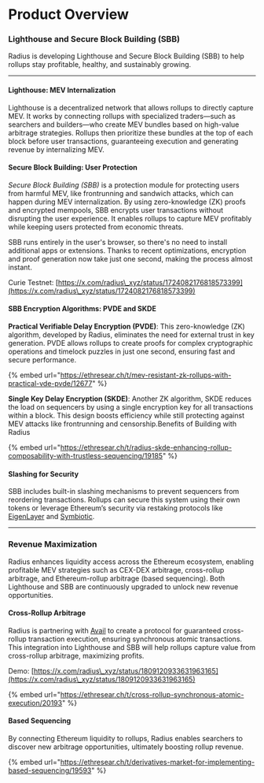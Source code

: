 # Product Overview

### Lighthouse and Secure Block Building (SBB)

Radius is developing Lighthouse and Secure Block Building (SBB) to help rollups stay profitable, healthy, and sustainably growing.

***

#### Lighthouse: MEV Internalization

Lighthouse is a decentralized network that allows rollups to directly capture MEV. It works by connecting rollups with specialized traders—such as searchers and builders—who create MEV bundles based on high-value arbitrage strategies. Rollups then prioritize these bundles at the top of each block before user transactions, guaranteeing execution and generating revenue by internalizing MEV.

#### Secure Block Building: User Protection

_Secure Block Building (SBB)_ is a protection module for protecting users from harmful MEV, like frontrunning and sandwich attacks, which can happen during MEV internalization. By using zero-knowledge (ZK) proofs and encrypted mempools, SBB encrypts user transactions without disrupting the user experience. It enables rollups to capture MEV profitably while keeping users protected from economic threats.

SBB runs entirely in the user's browser, so there's no need to install additional apps or extensions. Thanks to recent optimizations, encryption and proof generation now take just one second, making the process almost instant.

Curie Testnet: [https://x.com/radius\_xyz/status/1724082176818573399](https://x.com/radius\_xyz/status/1724082176818573399)​

#### SBB Encryption Algorithms: PVDE and SKDE

**Practical Verifiable Delay Encryption (PVDE)**: This zero-knowledge (ZK) algorithm, developed by Radius, eliminates the need for external trust in key generation. PVDE allows rollups to create proofs for complex cryptographic operations and timelock puzzles in just one second, ensuring fast and secure performance.

{% embed url="https://ethresear.ch/t/mev-resistant-zk-rollups-with-practical-vde-pvde/12677" %}

**Single Key Delay Encryption (SKDE)**: Another ZK algorithm, SKDE reduces the load on sequencers by using a single encryption key for all transactions within a block. This design boosts efficiency while still protecting against MEV attacks like frontrunning and censorship.Benefits of Building with Radius

{% embed url="https://ethresear.ch/t/radius-skde-enhancing-rollup-composability-with-trustless-sequencing/19185" %}

#### **Slashing for Security**

SBB includes built-in slashing mechanisms to prevent sequencers from reordering transactions. Rollups can secure this system using their own tokens or leverage Ethereum’s security via restaking protocols like [EigenLayer](https://www.eigenlayer.xyz/) and [Symbiotic](https://symbiotic.fi/).

***

### Revenue Maximization

Radius enhances liquidity access across the Ethereum ecosystem, enabling profitable MEV strategies such as CEX-DEX arbitrage, cross-rollup arbitrage, and Ethereum-rollup arbitrage (based sequencing). Both Lighthouse and SBB are continuously upgraded to unlock new revenue opportunities.

#### Cross-Rollup Arbitrage

Radius is partnering with [Avail](https://www.availproject.org/) to create a protocol for guaranteed cross-rollup transaction execution, ensuring synchronous atomic transactions. This integration into Lighthouse and SBB will help rollups capture value from cross-rollup arbitrage, maximizing profits.

Demo: [https://x.com/radius\_xyz/status/1809120933631963165](https://x.com/radius\_xyz/status/1809120933631963165)

{% embed url="https://ethresear.ch/t/cross-rollup-synchronous-atomic-execution/20193" %}

#### Based Sequencing

By connecting Ethereum liquidity to rollups, Radius enables searchers to discover new arbitrage opportunities, ultimately boosting rollup revenue.

{% embed url="https://ethresear.ch/t/derivatives-market-for-implementing-based-sequencing/19593" %}



